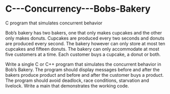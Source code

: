 # C---Concurrency---Bobs-Bakery
C program that simulates concurrent behavior

Bob’s bakery has two bakers, one that only makes cupcakes and the other only makes donuts. Cupcakes are produced every two seconds and donuts are produced every second. The bakery however can only store at most ten cupcakes and fifteen donuts. The bakery can only accommodate at most five customers at a time. Each customer buys a cupcake, a donut or both.

Write a single C or C++ program that simulates the concurrent behavior in Bob’s Bakery. The program should display messages before and after the bakers produce product and before and after the customer buys a product. The program should avoid deadlock, race conditions, starvation and livelock. Write a main that demonstrates the working code.
